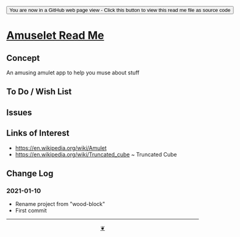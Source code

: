 <span style=display:none; >[You are now in a GitHub source code view - click this link to view Read Me file as a web page]( https://theo-armour.github.io/2021/sandbox/amuselet/readme.html  "View file as a web page." ) </span>

<div><input type=button onclick=window.top.location.href="https://github.com/theo-armour/2021/tree/master/sandbox/amuselet/";
value='You are now in a GitHub web page view - Click this button to view this read me file as source code' ></div>


# [Amuselet Read Me]( https://theo-armour.github.io/2021/sandbox/amuselet/readme.html )

<!--@@@
<div class=iframe-resize ><iframe src=https://theo-armour.github.io/2021/ sandbox/amuselet/ height=100% width=100% ></iframe></div>
_Amuselet in a resizable window. One finger to rotate. Two to zoom._

### Full Screen: [Amuselet]( https://theo-armour.github.io/2021/sandbox/amuselet/ )
@@@-->


## Concept

An amusing amulet app to help you muse about stuff



## To Do / Wish List


## Issues


## Links of Interest

* https://en.wikipedia.org/wiki/Amulet
* https://en.wikipedia.org/wiki/Truncated_cube ~ Truncated Cube


## Change Log


### 2021-01-10

* Rename project from "wood-block"
* First commit


***

<center title="Hello! Click me to go up to the top" ><a class=aDingbat href=javascript:window.scrollTo(0,0);> ❦ </a></center>
